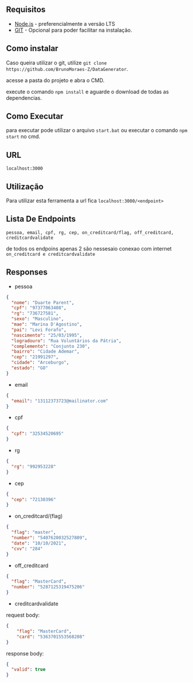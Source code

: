 ## Requisitos
  - [Node.js](https://nodejs.org/en/download/) - preferencialmente a versão LTS
  - [GIT](https://git-scm.com/downloads) - Opcional para poder facilitar na instalação.

## Como instalar
Caso queira utilizar o git, utilize `git clone https://github.com/BrunoMoraes-Z/DataGenerator`.

acesse a pasta do projeto e abra o CMD.

execute o comando `npm install` e aguarde o download de todas as dependencias.

## Como Executar
para executar pode utilizar o arquivo `start.bat` ou executar o comando `npm start` no cmd.

## URL
`localhost:3000`

## Utilização
Para utilizar esta ferramenta a url fica `localhost:3000/<endpoint>`

## Lista De Endpoints
`pessoa, email, cpf, rg, cep, on_creditcard/flag, off_creditcard, creditcardvalidate`

de todos os endpoins apenas 2 são nessesaio conexao com internet `on_creditcard e creditcardvalidate`

## Responses
- pessoa
```json
{
  "nome": "Duarte Parent",
  "cpf": "97377063408",
  "rg": "736727581",
  "sexo": "Masculino",
  "mae": "Marina D'Agostino",
  "pai": "Levi Forafo",
  "nascimento": "25/03/1995",
  "logradouro": "Rua Voluntários da Pátria",
  "complemento": "Conjunto 230",
  "bairro": "Cidade Ademar",
  "cep": "21991297",
  "cidade": "Arceburgo",
  "estado": "GO"
}
```
- email
```json
{
  "email": "13112373723@mailinator.com"
}
```
- cpf
```json
{
  "cpf": "32534520695"
}
```
- rg
```json
{
  "rg": "992953228"
}
```
- cep
```json
{
  "cep": "72130396"
}
```
- on_creditcard/(flag)
```json
{
  "flag": "master",
  "number": "5407620032527809",
  "date": "10/10/2021",
  "cvv": "284"
}
```
- off_creditcard
```json
{
  "flag": "MasterCard",
  "number": "5287125319475206"
}
```
- creditcardvalidate

request body:
```json
{
	"flag": "MasterCard",
	"card": "5363701553568208"
}
```
response body:
```json
{
  "valid": true
}
```
  
